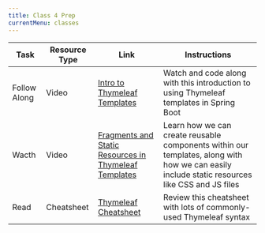 ```yaml
---
title: Class 4 Prep
currentMenu: classes
---
```


Task | Resource Type | Link | Instructions
|----|---------------|------|-------------|
Follow Along | Video | [Intro to Thymeleaf Templates](https://www.youtube.com/watch?v=4-Mhrh3M0co) | Watch and code along with this introduction to using Thymeleaf templates in Spring Boot
Wacth | Video | [Fragments and Static Resources in Thymeleaf Templates](https://www.youtube.com/watch?v=slVEfJDJqhQ) | Learn how we can create reusable components within our templates, along with how we can easily include static resources like CSS and JS files
Read | Cheatsheet | [Thymeleaf Cheatsheet](https://github.com/LaunchCodeEducation/cheatsheets/tree/master/thymeleaf) | Review this cheatsheet with lots of commonly-used Thymeleaf syntax

